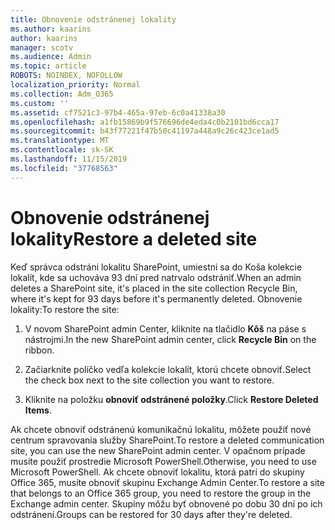 ```yaml
---
title: Obnovenie odstránenej lokality
ms.author: kaarins
author: kaarins
manager: scotv
ms.audience: Admin
ms.topic: article
ROBOTS: NOINDEX, NOFOLLOW
localization_priority: Normal
ms.collection: Adm_O365
ms.custom: ''
ms.assetid: cf7521c3-97b4-465a-97eb-6c0a41338a30
ms.openlocfilehash: a1fb15869b9f576696de4eda4c0b2101bd6cca17
ms.sourcegitcommit: b43f77221f47b50c41197a448a9c26c423ce1ad5
ms.translationtype: MT
ms.contentlocale: sk-SK
ms.lasthandoff: 11/15/2019
ms.locfileid: "37768563"
---
```

# <a name="restore-a-deleted-site"></a><span data-ttu-id="33018-102">Obnovenie odstránenej lokality</span><span class="sxs-lookup"><span data-stu-id="33018-102">Restore a deleted site</span></span>

<span data-ttu-id="33018-103">Keď správca odstráni lokalitu SharePoint, umiestni sa do Koša kolekcie lokalít, kde sa uchováva 93 dní pred natrvalo odstrániť.</span><span class="sxs-lookup"><span data-stu-id="33018-103">When an admin deletes a SharePoint site, it's placed in the site collection Recycle Bin, where it's kept for 93 days before it's permanently deleted.</span></span> <span data-ttu-id="33018-104">Obnovenie lokality:</span><span class="sxs-lookup"><span data-stu-id="33018-104">To restore the site:</span></span>
  
1. <span data-ttu-id="33018-105">V novom SharePoint admin Center, kliknite na tlačidlo **Kôš** na páse s nástrojmi.</span><span class="sxs-lookup"><span data-stu-id="33018-105">In the new SharePoint admin center, click **Recycle Bin** on the ribbon.</span></span> 
    
2. <span data-ttu-id="33018-106">Začiarknite políčko vedľa kolekcie lokalít, ktorú chcete obnoviť.</span><span class="sxs-lookup"><span data-stu-id="33018-106">Select the check box next to the site collection you want to restore.</span></span>
    
3. <span data-ttu-id="33018-107">Kliknite na položku **obnoviť odstránené položky**.</span><span class="sxs-lookup"><span data-stu-id="33018-107">Click **Restore Deleted Items**.</span></span>
    
<span data-ttu-id="33018-108">Ak chcete obnoviť odstránenú komunikačnú lokalitu, môžete použiť nové centrum spravovania služby SharePoint.</span><span class="sxs-lookup"><span data-stu-id="33018-108">To restore a deleted communication site, you can use the new SharePoint admin center.</span></span> <span data-ttu-id="33018-109">V opačnom prípade musíte použiť prostredie Microsoft PowerShell.</span><span class="sxs-lookup"><span data-stu-id="33018-109">Otherwise, you need to use Microsoft PowerShell.</span></span> <span data-ttu-id="33018-110">Ak chcete obnoviť lokalitu, ktorá patrí do skupiny Office 365, musíte obnoviť skupinu Exchange Admin Center.</span><span class="sxs-lookup"><span data-stu-id="33018-110">To restore a site that belongs to an Office 365 group, you need to restore the group in the Exchange admin center.</span></span> <span data-ttu-id="33018-111">Skupiny môžu byť obnovené po dobu 30 dní po ich odstránení.</span><span class="sxs-lookup"><span data-stu-id="33018-111">Groups can be restored for 30 days after they're deleted.</span></span>
  

